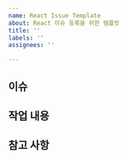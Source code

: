 ```yaml
---
name: React Issue Template
about: React 이슈 등록을 위한 템플릿
title: ''
labels: ''
assignees: ''

---
```


## 이슈


## 작업 내용


## 참고 사항
